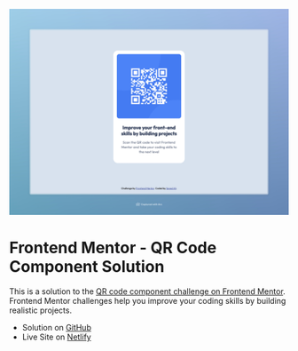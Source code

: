 ![](./screenshot.jpeg)

# Frontend Mentor - QR Code Component Solution

This is a solution to the [QR code component challenge on Frontend Mentor](https://www.frontendmentor.io/challenges/qr-code-component-iux_sIO_H). Frontend Mentor challenges help you improve your coding skills by building realistic projects.

- Solution on [GitHub](https://github.com/sydalwedaie/frontendmentor-qr-code-component)
- Live Site on [Netlify]()
